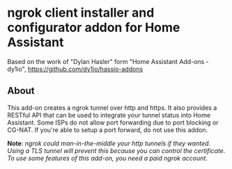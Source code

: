 # ngrok client installer and configurator addon for Home Assistant

Based on the work of "Dylan Hasler" form "Home Assistant Add-ons - dy1io", https://github.com/dy1io/hassio-addons

## About

This add-on creates a ngrok tunnel over http and https. It also provides a
RESTful API that can be used to integrate your tunnel status into Home Assistant.
Some ISPs do not allow port forwarding due to port blocking or CG-NAT. If you're
able to setup a port forward, do not use this addon.

**Note**: _ngrok could man-in-the-middle your http tunnels if they wanted.
          Using a TLS tunnel will prevent this because you can control the certificate.
          To use some features of this add-on, you need a paid ngrok account._

[github_link]: https://github.com/pssc/ha-addon-ngrok/issues
